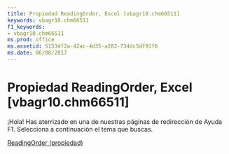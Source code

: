 ```yaml
---
title: Propiedad ReadingOrder, Excel [vbagr10.chm66511]
keywords: vbagr10.chm66511
f1_keywords:
- vbagr10.chm66511
ms.prod: office
ms.assetid: 51534f2a-42ac-4d35-a282-734dc5df91f6
ms.date: 06/08/2017
---
```





# Propiedad ReadingOrder, Excel [vbagr10.chm66511]

¡Hola! Has aterrizado en una de nuestras páginas de redirección de Ayuda F1. Selecciona a continuación el tema que buscas.


 [ReadingOrder (propiedad)](http://msdn.microsoft.com/library/readingorder-property%28Office.15%29.aspx)


